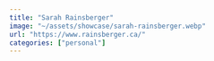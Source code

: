 ```yaml
---
title: "Sarah Rainsberger"
image: "~/assets/showcase/sarah-rainsberger.webp"
url: "https://www.rainsberger.ca/"
categories: ["personal"]
---
```

